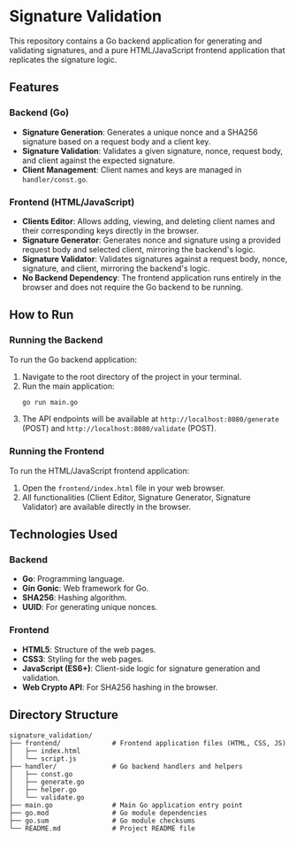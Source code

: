 # Signature Validation

This repository contains a Go backend application for generating and validating signatures, and a pure HTML/JavaScript frontend application that replicates the signature logic.

## Features

### Backend (Go)

-   **Signature Generation**: Generates a unique nonce and a SHA256 signature based on a request body and a client key.
-   **Signature Validation**: Validates a given signature, nonce, request body, and client against the expected signature.
-   **Client Management**: Client names and keys are managed in `handler/const.go`.

### Frontend (HTML/JavaScript)

-   **Clients Editor**: Allows adding, viewing, and deleting client names and their corresponding keys directly in the browser.
-   **Signature Generator**: Generates nonce and signature using a provided request body and selected client, mirroring the backend's logic.
-   **Signature Validator**: Validates signatures against a request body, nonce, signature, and client, mirroring the backend's logic.
-   **No Backend Dependency**: The frontend application runs entirely in the browser and does not require the Go backend to be running.

## How to Run

### Running the Backend

To run the Go backend application:

1.  Navigate to the root directory of the project in your terminal.
2.  Run the main application:
    ```bash
    go run main.go
    ```
3.  The API endpoints will be available at `http://localhost:8080/generate` (POST) and `http://localhost:8080/validate` (POST).

### Running the Frontend

To run the HTML/JavaScript frontend application:

1.  Open the `frontend/index.html` file in your web browser.
2.  All functionalities (Client Editor, Signature Generator, Signature Validator) are available directly in the browser.

## Technologies Used

### Backend

-   **Go**: Programming language.
-   **Gin Gonic**: Web framework for Go.
-   **SHA256**: Hashing algorithm.
-   **UUID**: For generating unique nonces.

### Frontend

-   **HTML5**: Structure of the web pages.
-   **CSS3**: Styling for the web pages.
-   **JavaScript (ES6+)**: Client-side logic for signature generation and validation.
-   **Web Crypto API**: For SHA256 hashing in the browser.

## Directory Structure

```
signature_validation/
├── frontend/             # Frontend application files (HTML, CSS, JS)
│   ├── index.html
│   └── script.js
├── handler/              # Go backend handlers and helpers
│   ├── const.go
│   ├── generate.go
│   ├── helper.go
│   └── validate.go
├── main.go               # Main Go application entry point
├── go.mod                # Go module dependencies
├── go.sum                # Go module checksums
└── README.md             # Project README file
``` 